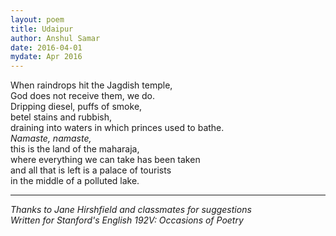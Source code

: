```yaml
---
layout: poem
title: Udaipur
author: Anshul Samar
date: 2016-04-01
mydate: Apr 2016
---
```


When raindrops hit the Jagdish temple,  
God does not receive them, we do.  
Dripping diesel, puffs of smoke,  
betel stains and rubbish,  
draining into waters in which princes used to bathe.  
*Namaste, namaste,*  
this is the land of the maharaja,  
where everything we can take has been taken  
and all that is left is a palace of tourists  
in the middle of a polluted lake.  

---

*Thanks to Jane Hirshfield and classmates for suggestions*  
*Written for Stanford's English 192V: Occasions of Poetry*

